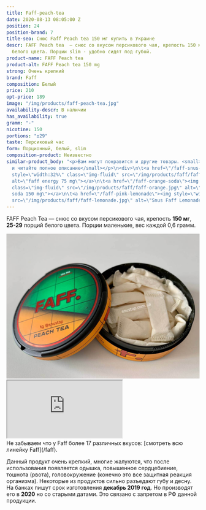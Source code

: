 ```yaml
---
title: Faff-peach-tea
date: 2020-08-13 08:05:00 Z
position: 24
position-brand: 7
title-seo: Снюс Faff Peach tea 150 мг купить в Украине
descr: FAFF Peach tea  — снюс со вкусом персикового чая, крепость 150 мг,  29 порций
  белого цвета. Порции slim - удобно сидят под губой.
product-name: FAFF Peach tea
product-alt: FAFF Peach tea 150 mg
strong: Очень крепкий
brand: Faff
composition: Белый
price: 210
opt-price: 189
image: "/img/products/faff-peach-tea.jpg"
availability-descr: В наличии
has_availability: true
gramm: "-"
nicotine: 150
portions: "±29"
taste: Персиковый час
form: Порционный, белый, slim
composition-product: Неизвестно
similar-product_body: "<p>Вам могут понравится и другие товары. <small>Жмите на картинки
  и читайте полное описание</small></p>\n<div>\n\t<a href=\"/faff-snus-energy\"><img
  style=\"width:32%\" class=\"img-fluid\" src=\"/img/products/faff/faff-redbull.jpg\"
  alt=\"faff energy 75 mg\"></a>\n\t<a href=\"/faff-orange-soda\"><img style=\"width:32%\"
  class=\"img-fluid\" src=\"/img/products/faff/faff-orange.jpg\" alt=\"faff orange
  soda 150 mg\"></a>\n\t<a href=\"/faff-pink-lemonade\"><img style=\"width:32%\" class=\"img-fluid\"
  src=\"/img/products/faff/faff-lemonade.jpg\" alt=\"Snus Faff Lemonade 150 mg\"></a>\n</div>"
---
```


FAFF Peach Tea  — снюс со вкусом персикового чая, крепость **150 мг**, **25-29** порций белого цвета. Порции маленькие, вес каждой 0,6 грамм.
<div class="mb-3">
<img class="img-fluid" src="/img/products/faff/open/peach-tea.jpg" alt="Снюс FAFF Peach Tea 150 mg">
</div>
<div class="embed-responsive embed-responsive-16by9 mb-3">
  <iframe class="embed-responsive-item" src="https://www.youtube.com/embed/NTXkb_qVFpU" allowfullscreen></iframe>
</div>
Не забываем что у Faff более 17 различных вкусов: [смотреть всю линейку Faff](/faff).

Данный продукт очень крепкий, многие жалуются, что после использования появляется одышка, повышенное сердцебиение, тошнота (рвота), головокружение (конечно это все защитная реакция организма). Некоторые из продуктов сильно разъедают губу и десну.
На банках пишут срок изготовления **декабрь 2019 год**. Но производят его в **2020** но со старыми датами. Это связано с запретом в РФ данной продукции.